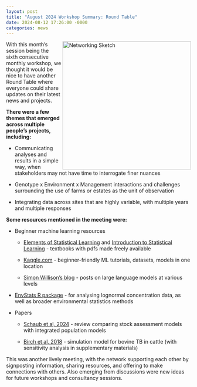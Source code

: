 ```yaml
---
layout: post
title: "August 2024 Workshop Summary: Round Table"
date: 2024-08-12 17:26:00 -0000
categories: news
---
```


<img src="/img/NetworkOrangeBlueScanv1.PNG" alt="Networking Sketch" width=350px align = "right"> 

With this month’s session being the sixth consecutive monthly workshop, we thought it would be nice to have another Round Table where everyone could share updates on their latest news and projects.  

 
**There were a few themes that emerged across multiple people’s projects, including:**

* Communicating analyses and results in a simple way, when stakeholders may not have time to interrogate finer nuances 

* Genotype x Environment x Management interactions and challenges surrounding the use of farms or estates as the unit of observation 

* Integrating data across sites that are highly variable, with multiple years and multiple responses 

 

**Some resources mentioned in the meeting were:**

* Beginner machine learning resources  

  * [Elements of Statistical Learning](https://hastie.su.domains/ElemStatLearn/) and [Introduction to Statistical Learning](https://www.statlearning.com/) - textbooks with pdfs made freely available 
  
  * [Kaggle.com](https://www.kaggle.com/) - beginner-friendly ML tutorials, datasets, models in one location 
  
  * [Simon Willison’s blog](https://simonwillison.net/tags/llms/) - posts on large language models at various levels
 
* [EnvStats R package](https://cran.r-project.org/package=EnvStats) - for analysing lognormal concentration data, as well as broader environmental statistics methods  

* Papers 

  * [Schaub et al, 2024](https://doi.org/10.1016/j.fishres.2023.106925) - review comparing stock assessment models with integrated population models 
  
  * [Birch et al, 2018](https://doi.org/10.1186/s12917-018-1595-9) - simulation model for bovine TB in cattle (with sensitivity analysis in supplementary materials) 

 

This was another lively meeting, with the network supporting each other by signposting information, sharing resources, and offering to make connections with others. Also emerging from discussions were new ideas for future workshops and consultancy sessions.  
